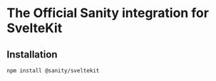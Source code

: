 # The Official Sanity integration for SvelteKit

## Installation

```bash
npm install @sanity/sveltekit
```
